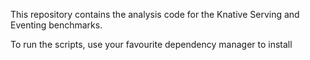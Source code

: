This repository contains the analysis code for the Knative Serving and Eventing benchmarks.

To run the scripts, use your favourite dependency manager to install 